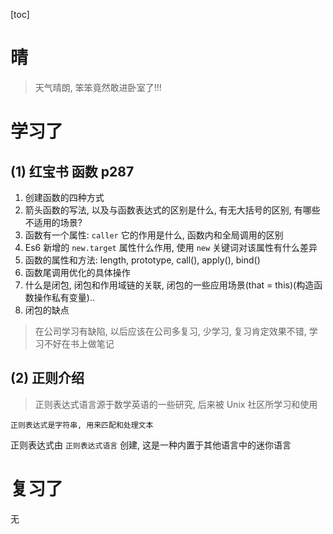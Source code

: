 [toc]

# 晴

> 天气晴朗, 笨笨竟然敢进卧室了!!!



# 学习了

## (1) 红宝书 函数 p287

1. 创建函数的四种方式
2. 箭头函数的写法, 以及与函数表达式的区别是什么, 有无大括号的区别, 有哪些不适用的场景?
3. 函数有一个属性: `caller` 它的作用是什么, 函数内和全局调用的区别
4. Es6 新增的 `new.target` 属性什么作用, 使用 `new` 关键词对该属性有什么差异
5. 函数的属性和方法: length, prototype, call(), apply(), bind()
6. 函数尾调用优化的具体操作
7. 什么是闭包, 闭包和作用域链的关联, 闭包的一些应用场景(that = this)(构造函数操作私有变量)..
8. 闭包的缺点

> 在公司学习有缺陷, 以后应该在公司多复习, 少学习, 复习肯定效果不错, 学习不好在书上做笔记

## (2) 正则介绍

> 正则表达式语言源于数学英语的一些研究, 后来被 Unix 社区所学习和使用

`正则表达式是字符串, 用来匹配和处理文本`

正则表达式由 `正则表达式语言` 创建, 这是一种内置于其他语言中的迷你语言



# 复习了

无